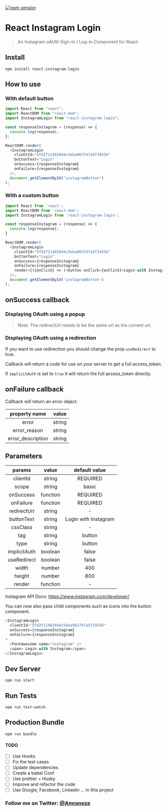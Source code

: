 [![npm version](https://badge.fury.io/js/%40amraneze%2Freact-instagram-login.svg)](https://badge.fury.io/js/%40amraneze%2Freact-instagram-login)

# React Instagram Login

> An Instagram oAUth Sign-in / Log-in Component for React

## Install

```
npm install react-instagram-login

```

## How to use

### With default button

```js
import React from "react";
import ReactDOM from "react-dom";
import InstagramLogin from "react-instagram-login";

const responseInstagram = (response) => {
  console.log(response);
};

ReactDOM.render(
  <InstagramLogin
    clientId="5fd2f11482844c5eba963747a5f34556"
    buttonText="Login"
    onSuccess={responseInstagram}
    onFailure={responseInstagram}
  />,
  document.getElementById("instagramButton")
);
```

### With a custom button

```js
import React from 'react';
import ReactDOM from 'react-dom';
import InstagramLogin from 'react-instagram-login';

const responseInstagram = (response) => {
  console.log(response);
}

ReactDOM.render(
  <InstagramLogin
    clientId="5fd2f11482844c5eba963747a5f34556"
    buttonText="Login"
    onSuccess={responseInstagram}
    onFailure={responseInstagram}
    render={({onClick} => (<button onClick={onClick}>Login with Instagram</button>))}
  />,
  document.getElementById('instagramButton')
);
```

## onSuccess callback

### Displaying OAuth using a popup

> Note: The redirectUri needs to be the same url as the current url.

### Displaying OAuth using a redirection

If you want to use redirection you should change the prop `useRedirect` to true.

Callback will return a code for use on your server to get a full access_token.

If `implicitAuth` is set to `true` it will return the full access_token directly.

## onFailure callback

Callback will return an error object.

|   property name   | value  |
| :---------------: | :----: |
|       error       | string |
|   error_reason    | string |
| error_description | string |

## Parameters

|    params    |  value   |    default value     |
| :----------: | :------: | :------------------: |
|   clientId   |  string  |       REQUIRED       |
|    scope     |  string  |        basic         |
|  onSuccess   | function |       REQUIRED       |
|  onFailure   | function |       REQUIRED       |
| redirectUri  |  string  |          -           |
|  buttonText  |  string  | Login with Instagram |
|   cssClass   |  string  |          -           |
|     tag      |  string  |        button        |
|     type     |  string  |        button        |
| implicitAuth | boolean  |        false         |
| useRedirect  | boolean  |        false         |
|    width     |  number  |         400          |
|    height    |  number  |         800          |
|    render    | function |          -           |

Instagram API Docs: https://www.instagram.com/developer/

You can now also pass child components such as icons into the button component.

```js
<InstagramLogin
  clientId="5fd2f11482844c5eba963747a5f34556"
  onSuccess={responseInstagram}
  onFailure={responseInstagram}
>
  <FontAwesome name="instagram" />
  <span> Login with Instagram</span>
</InstagramLogin>
```

## Dev Server

```
npm run start

```

## Run Tests

```
npm run test:watch

```

## Production Bundle

```
npm run bundle
```

#### TODO

- [ ] Use Hooks
- [ ] Fix the test cases
- [ ] Update dependencies
- [ ] Create a babel Conf
- [ ] Use prettier + Husky
- [ ] Improve and refactor the code
- [ ] Use Google, Facebook, Linkedin ... in this project

### Follow me on Twitter: [@Amraneze](https://twitter.com/amraneze)
